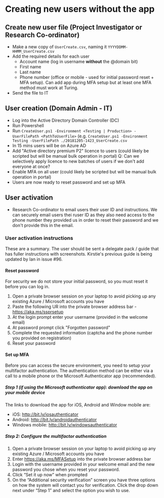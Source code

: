 # Creating new users without the app

## Create new user file (Project Investigator or Research Co-ordinator)
- Make a new copy of `UserCreate.csv`, naming it `YYYYDDMM-HHMM_UserCreate.csv`
- Add the required details for each user
  - Account name (log in username **without** the @domain bit)
  - First name
  - Last name
  - Phone number (office or mobile - used for initial password reset + MFA setup). Can add app during MFA setup but at least one MFA method must work at Turing.
 - Send the file to IT

## User creation (Domain Admin - IT)
- Log into the Active Directory Domain Controller (DC)
- Run Powershell
- Run `CreateUser.ps1 -Environment <Testing | Production> -UserFilePath <PathToUserFile>` (e.g. `CreateUser.ps1 -Environment Testing -UserFilePath ./20181205-1423_UserCreate.csv`
- In 15 mins users will be on Azure AD
- Add "Active directory premium P2" licence to users (could likely be scripted but will be manual bulk operation in portal) Q: Can we selectively apply licence to new batches of users if we don't add everyone at once?
- Enable MFA on all user (could likely be scripted but will be manual bulk operation in portal)
- Users are now ready to reset password and set up MFA

## User activation
- Research Co-ordinator to email users their user ID and instructions. We can securely email users thei ruser ID as they also need access to the phone number they provided us in order to reset their password and we don't provide this in the email.

### User activation instructions
These are a summary. The user should be sent a delegate pack / guide that has fuller instructions with screenshots. Kirstie's previous guide is being updated by Ian in issue #96.

#### Reset password
For security we do not store your initial password, so you must reset it before you can log in.
1. Open a private browser session on your laptop to avoid picking up any existing Azure / Microsoft accounts you have
2. Paste the following UR into the private browser address bar - https://aka.ms/ssprsetup
3. At the login prompt enter your username (provided in the welcome email)
4. At password prompt click "Forgotten password"
5. Complete the requested information (captcha and the phone number you provided on registration)
6. Reset your password
  
#### Set up MFA
Before you can access the secure environment, you need to setup your multifactor authentication.  The authentication method can be either via a call to a mobile phone or the Microsoft Authenticator app (recommended).

##### Step 1 (if using the Microsoft authenticator app): download the app on your mobile device
The links to download the app for iOS, Android and Window mobile are:
-	iOS: http://bit.ly/iosauthenticator 
-	Android: http://bit.ly/androidauthenticator 
-	Windows mobile: http://bit.ly/windowsauthenticator

##### Step 2: Configure the multifactor authentication
1.	Open a private browser session on your laptop to avoid picking up any existing Azure / Microsoft accounts you have
2.	Enter https://aka.ms/MFASetup into the private browser address bar
3.	Login with the username provided in your welcome email and the new password you chose when you reset your password.
4.	Click “Set it up now” when prompted
5.	On the “Additional security verification” screen you have three options on how the system will contact you for verification.  Click the drop down next under “Step 1” and select the option you wish to use.
